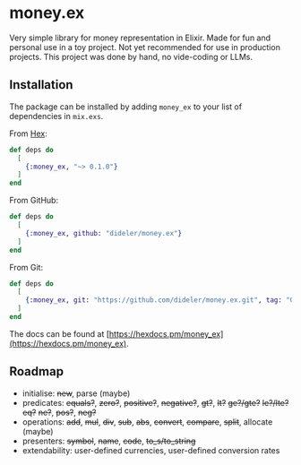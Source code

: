 # money.ex

Very simple library for money representation in Elixir.
Made for fun and personal use in a toy project.
Not yet recommended for use in production projects.
This project was done by hand, no vide-coding or LLMs.

## Installation

The package can be installed by adding `money_ex` to your list of dependencies in `mix.exs`.

From [Hex](https://hex.pm/packages/money_ex):

```elixir
def deps do
  [
    {:money_ex, "~> 0.1.0"}
  ]
end
```

From GitHub:

```elixir
def deps do
  [
    {:money_ex, github: "dideler/money.ex"}
  ]
end
```

From Git:

```elixir
def deps do
  [
    {:money_ex, git: "https://github.com/dideler/money.ex.git", tag: "0.1.0"}
  ]
end
```

The docs can be found at [https://hexdocs.pm/money_ex](https://hexdocs.pm/money_ex).

## Roadmap

- initialise: ~~new~~, parse (maybe)
- predicates: ~~equals?~~, ~~zero?~~, ~~positive?~~, ~~negative?~~, ~~gt?~~, ~~lt?~~ ~~ge?/gte?~~ ~~le?/lte?~~ ~~eq?~~ ~~ne?~~, ~~pos?~~, ~~neg?~~
- operations: ~~add~~, ~~mul~~, ~~div~~, ~~sub~~, ~~abs~~, ~~convert~~, ~~compare~~, ~~split~~, allocate (maybe)
- presenters: ~~symbol~~, ~~name~~, ~~code~~, ~~to_s/to_string~~
- extendability: user-defined currencies, user-defined conversion rates
